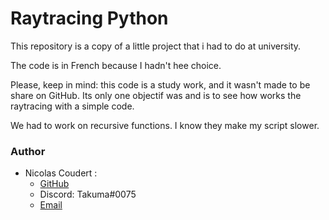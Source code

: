 # Raytracing Python
This repository is a copy of a little project that i had to do at university.

The code is in French because I hadn't hee choice.

Please, keep in mind: this code is a study work, and it wasn't made to be share on GitHub.
Its only one objectif was and is to see how works the raytracing with a simple code.

We had to work on recursive functions. I know they make my script slower.

### Author
* Nicolas Coudert :
  * [GitHub](https://github.com/nicolasCDT)
  * Discord: Takuma#0075
  * [Email](mailto:nicolas@coudert.pro)
